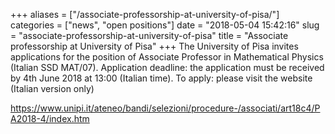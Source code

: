 +++
aliases = ["/associate-professorship-at-university-of-pisa/"]
categories = ["news", "open positions"]
date = "2018-05-04 15:42:16"
slug = "associate-professorship-at-university-of-pisa"
title = "Associate professorship at University of Pisa"
+++
The University of Pisa invites applications for the position of
Associate Professor in Mathematical Physics (Italian SSD MAT/07).
Application deadline: the application must be received by 4th June 2018
at 13:00 (Italian time). To apply: please visit the website (Italian
version only)

<https://www.unipi.it/ateneo/bandi/selezioni/procedure-/associati/art18c4/PA2018-4/index.htm>
